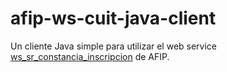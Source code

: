 # afip-ws-cuit-java-client

Un cliente Java simple para utilizar el web service [ws_sr_constancia_inscripcion](http://www.afip.gob.ar/ws/WSCI/manualwssrwsconstanciainscripcionv2.0.pdf) de AFIP.